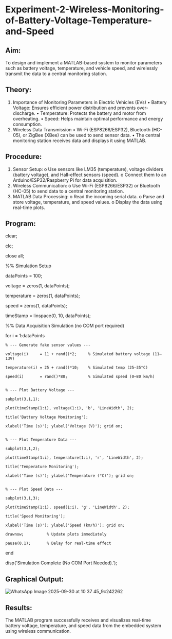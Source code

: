 # Experiment-2-Wireless-Monitoring-of-Battery-Voltage-Temperature-and-Speed

## Aim:
To design and implement a MATLAB-based system to monitor parameters such as battery voltage, temperature, and vehicle speed, and wirelessly transmit the data to a central monitoring station.
 
## Theory:
1. Importance of Monitoring Parameters in Electric Vehicles (EVs)
•	Battery Voltage: Ensures efficient power distribution and prevents over-discharge.
•	Temperature: Protects the battery and motor from overheating.
•	Speed: Helps maintain optimal performance and energy consumption.
2. Wireless Data Transmission
•	Wi-Fi (ESP8266/ESP32), Bluetooth (HC-05), or ZigBee (XBee) can be used to send sensor data.
•	The central monitoring station receives data and displays it using MATLAB.
 
## Procedure:
1.	Sensor Setup:
o	Use sensors like LM35 (temperature), voltage dividers (battery voltage), and Hall-effect sensors (speed).
o	Connect them to an Arduino/ESP32/Raspberry Pi for data acquisition.
2.	Wireless Communication:
o	Use Wi-Fi (ESP8266/ESP32) or Bluetooth (HC-05) to send data to a central monitoring station.
3.	MATLAB Data Processing:
o	Read the incoming serial data.
o	Parse and store voltage, temperature, and speed values.
o	Display the data using real-time plots.
 
## Program:
clear; 

clc; 

close all;

%% Simulation Setup

dataPoints = 100;

voltage = zeros(1, dataPoints);

temperature = zeros(1, dataPoints);

speed = zeros(1, dataPoints);

timeStamp = linspace(0, 10, dataPoints);

%% Data Acquisition Simulation (no COM port required)

for i = 1:dataPoints

    % --- Generate fake sensor values ---
    
    voltage(i)     = 11 + rand()*2;     % Simulated battery voltage (11–13V)
    
    temperature(i) = 25 + rand()*10;    % Simulated temp (25–35°C)
    
    speed(i)       = rand()*80;         % Simulated speed (0–80 km/h)
    
    
    % --- Plot Battery Voltage ---
    
    subplot(3,1,1);
    
    plot(timeStamp(1:i), voltage(1:i), 'b', 'LineWidth', 2);
    
    title('Battery Voltage Monitoring');
    
    xlabel('Time (s)'); ylabel('Voltage (V)'); grid on;
    
    
    % --- Plot Temperature Data ---
    
    subplot(3,1,2);
    
    plot(timeStamp(1:i), temperature(1:i), 'r', 'LineWidth', 2);
    
    title('Temperature Monitoring');
    
    xlabel('Time (s)'); ylabel('Temperature (°C)'); grid on;
    
    
    % --- Plot Speed Data ---
    
    subplot(3,1,3);
    
    plot(timeStamp(1:i), speed(1:i), 'g', 'LineWidth', 2);
    
    title('Speed Monitoring');
    
    xlabel('Time (s)'); ylabel('Speed (km/h)'); grid on;
    
    drawnow;          % Update plots immediately
    
    pause(0.1);       % Delay for real-time effect
    
end

disp('Simulation Complete (No COM Port Needed).');


## Graphical Output:

![WhatsApp Image 2025-09-30 at 10 37 45_9c242262](https://github.com/user-attachments/assets/aeb1d77a-f5ba-4773-8365-19be85932ac7)

 
## Results:
The MATLAB program successfully receives and visualizes real-time battery voltage, temperature, and speed data from the embedded system using wireless communication.

